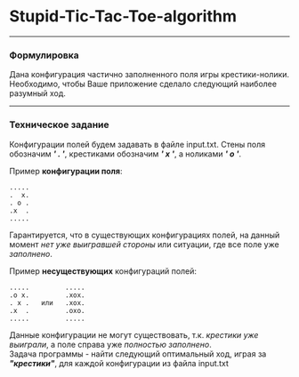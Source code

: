 # Stupid-Tic-Tac-Toe-algorithm

***

### Формулировка
Дана конфигурация частично заполненного поля игры крестики-нолики. Необходимо, чтобы Ваше приложение сделало следующий наиболее разумный ход.

***

### Техническое задание
Конфигурации полей будем задавать в файле input.txt. Стены поля обозначим ***' . '***, крестиками обозначим ***' x '***, а ноликами ***' o '***.

Пример **конфигурации поля**:
```text
..... 
.  x.
. o .
.x  .
.....
```

Гарантируется, что в существующих конфигурациях полей, на данный момент *нет уже выигравшей стороны* или ситуации, где все поле уже *заполнено*.

Пример **несуществующих** конфигураций полей:
```text
.....         .....
.o x.         .xox.
. x .   или   .xox.
.x  .         .oxo.
.....         .....      
```

Данные конфигурации не могут существовать, т.к. *крестики уже выиграли*, а поле справа уже *полностью заполнено*.  
Задача программы - найти следующий оптимальный ход, играя за ***"крестики"***, для каждой конфигурации из файла input.txt